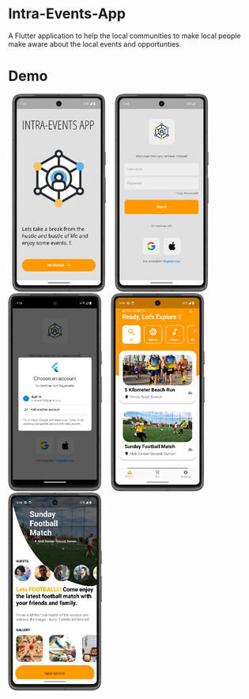 # Intra-Events-App
A Flutter application to help the local communities to make local people make aware about the local events and opportunties.
# Demo
&nbsp; <img src="demo/ss1.png" height="400"> &nbsp; &nbsp; <img src="demo/ss2.png" height="400">
&nbsp;  <img src="demo/ss3.png" height="400"> &nbsp; &nbsp; <img src="demo/ss4.png" height="400">&nbsp; &nbsp; <img src="demo/ss5.png" height="400">
